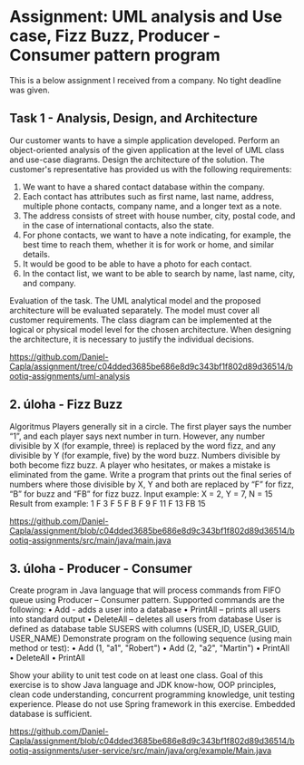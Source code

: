 # Assignment: UML analysis and Use case, Fizz Buzz, Producer - Consumer pattern program

This is a below assignment I received from a company. No tight deadline was given.

## Task 1 - Analysis, Design, and Architecture

Our customer wants to have a simple application developed. Perform an object-oriented analysis of the given application at the level of UML class and use-case diagrams. Design the architecture of the solution.
The customer's representative has provided us with the following requirements:
1. We want to have a shared contact database within the company.
2. Each contact has attributes such as first name, last name, address, multiple phone contacts, company name, and a longer text as a note.
3. The address consists of street with house number, city, postal code, and in the case of international contacts, also the state.
4. For phone contacts, we want to have a note indicating, for example, the best time to reach them, whether it is for work or home, and similar details.
5. It would be good to be able to have a photo for each contact.
6. In the contact list, we want to be able to search by name, last name, city, and company.

Evaluation of the task.
The UML analytical model and the proposed architecture will be evaluated separately. The model must cover all customer requirements. The class diagram can be implemented at the logical or physical model level for the chosen architecture. When designing the architecture, it is necessary to justify the individual decisions.

https://github.com/Daniel-Capla/assignment/tree/c04dded3685be686e8d9c343bf1f802d89d36514/bootiq-assignments/uml-analysis

## 2. úloha - Fizz Buzz
Algoritmus
Players generally sit in a circle. The first player says the number “1”, and each player says next number in turn. However, any number divisible by X (for example, three) is replaced by the word fizz, and any divisible by Y (for example, five) by the word buzz. Numbers divisible by both become fizz buzz. A player who hesitates, or makes a mistake is eliminated from the game.
Write a program that prints out the final series of numbers where those divisible by X, Y and both are replaced by “F” for fizz, “B” for buzz and “FB” for fizz buzz.
Input example:
X = 2, Y = 7, N = 15
Result from example:
1 F 3 F 5 F B F 9 F 11 F 13 FB 15

https://github.com/Daniel-Capla/assignment/blob/c04dded3685be686e8d9c343bf1f802d89d36514/bootiq-assignments/src/main/java/main.java

## 3. úloha - Producer - Consumer
Create program in Java language that will process commands from FIFO queue using Producer – Consumer pattern.
Supported commands are the following:
•	Add  - adds a user into a database
•	PrintAll – prints all users into standard output
•	DeleteAll – deletes all users from database
User is defined as database table SUSERS with columns (USER_ID, USER_GUID, USER_NAME)
Demonstrate program on the following sequence (using main method or test):
•	Add (1, "a1", "Robert")
•	Add (2, "a2", "Martin")
•	PrintAll
•	DeleteAll
•	PrintAll

Show your ability to unit test code on at least one class.
Goal of this exercise is to show Java language and JDK know-how, OOP principles, clean code understanding, concurrent programming knowledge, unit testing experience.
Please do not use Spring framework in this exercise. Embedded database is sufficient.

https://github.com/Daniel-Capla/assignment/blob/c04dded3685be686e8d9c343bf1f802d89d36514/bootiq-assignments/user-service/src/main/java/org/example/Main.java
